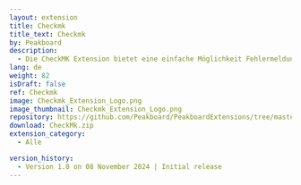 ```yaml
---
layout: extension
title: Checkmk
title_text: Checkmk
by: Peakboard
description: 
  - Die CheckMK Extension bietet eine einfache Möglichkeit Fehlermeldungen und Warnungen aller durch CheckMK überwachten Clients via Peakboard abzurufen und ansprechend darzustellen.
lang: de
weight: 82
isDraft: false
ref: Checkmk
image: Checkmk_Extension_Logo.png
image_thumbnail: Checkmk_Extension_Logo.png
repository: https://github.com/Peakboard/PeakboardExtensions/tree/master/CheckMk
download: CheckMk.zip
extension_category:
  - Alle

version_history:
  - Version 1.0 on 08 November 2024 | Initial release
---
```

